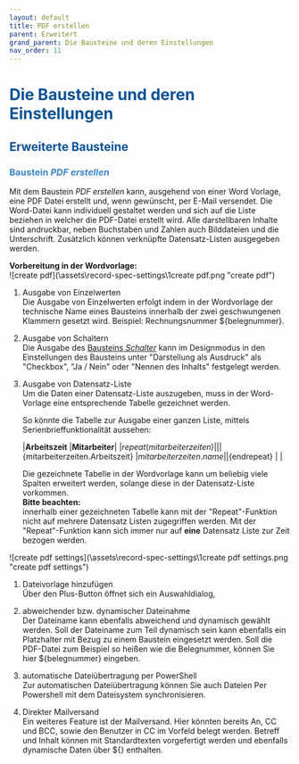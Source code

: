 ```yaml
---
layout: default
title: PDF erstellen
parent: Erweitert
grand_parent: Die Bausteine und deren Einstellungen
nav_order: 11
---
```


# <span style="color:#0b5394">**Die Bausteine und deren Einstellungen**</span>
## <span style="color:#0b5394">**Erweiterte Bausteine**</span>
### <span style="color:#3d85c6">Baustein *PDF erstellen*</span>

Mit dem Baustein *PDF erstellen* kann, ausgehend von einer Word Vorlage, eine PDF Datei erstellt
und, wenn gewünscht, per E-Mail versendet. Die Word-Datei kann individuell gestaltet werden und sich
auf die Liste beziehen in welcher die PDF-Datei erstellt wird. Alle darstellbaren Inhalte sind andruckbar,
neben Buchstaben und Zahlen auch Bilddateien und die Unterschrift. Zusätzlich können verknüpfte Datensatz-Listen
ausgegeben werden.

**Vorbereitung in der Wordvorlage:**  
![create pdf](\assets\record-spec-settings\1create pdf.png "create pdf")  
1. Ausgabe von Einzelwerten  
    Die Ausgabe von Einzelwerten erfolgt indem in der Wordvorlage der technische Name eines Bausteins innerhalb der
    zwei geschwungenen Klammern gesetzt wird. Beispiel: Rechnungsnummer ${belegnummer}.

2. Ausgabe von Schaltern  
    Die Ausgabe des
    [Bausteins *Schalter*](https://univelop.github.io/docs/record-spec-settings.html#schalter "Die Bausteine und deren Einstellungen // Baustein Schalter")
    kann im Designmodus in den Einstellungen des Bausteins unter "Darstellung als Ausdruck" als "Checkbox",
    "Ja / Nein" oder "Nennen des Inhalts" festgelegt werden.

3. Ausgabe von Datensatz-Liste  
    Um die Daten einer Datensatz-Liste auszugeben, muss in der Word-Vorlage eine entsprechende Tabelle gezeichnet werden.
    
    So könnte die Tabelle zur Ausgabe einer ganzen Liste, mittels Serienbrieffunktionalität aussehen:

    |**Arbeitszeit**                         |**Mitarbeiter**|
    |${repeat(mitarbeiterzeiten)}            |           |
    |${mitarbeiterzeiten.Arbeitszeit}        |${mitarbeiterzeiten.name}|
    |${endrepeat}                            |                         |

    Die gezeichnete Tabelle in der Wordvorlage kann um beliebig viele Spalten erweitert werden, solange
    diese in der Datensatz-Liste vorkommen.  
    **Bitte beachten:**  
    innerhalb einer gezeichneten Tabelle kann mit der "Repeat"-Funktion nicht auf mehrere Datensatz Listen zugegriffen werden.
    Mit der "Repeat"-Funktion kann sich immer nur auf **eine** Datensatz Liste zur Zeit bezogen werden.

![create pdf settings](\assets\record-spec-settings\1create pdf settings.png "create pdf settings")

1. Dateivorlage hinzufügen  
    Über den Plus-Button öffnet sich ein Auswahldialog,

2. abweichender bzw. dynamischer Dateinahme  
    Der Dateiname kann ebenfalls abweichend und dynamisch gewählt werden. Soll der Dateiname zum Teil dynamisch sein
    kann ebenfalls ein Platzhalter mit Bezug zu einem Baustein eingesetzt werden. Soll die PDF-Datei zum Beispiel so
    heißen wie die Belegnummer, können Sie hier ${belegnummer} eingeben.

3. automatische Dateiübertragung per PowerShell  
    Zur automatischen Dateiübertragung können Sie auch Dateien Per Powershell mit dem Dateisystem
    synchronisieren.

4. Direkter Mailversand  
    Ein weiteres Feature ist der Mailversand. Hier könnten bereits An, CC und BCC, sowie den Benutzer in CC im Vorfeld
    belegt werden. Betreff und Inhalt können mit Standardtexten vorgefertigt werden und ebenfalls dynamische Daten
    über ${} enthalten.
